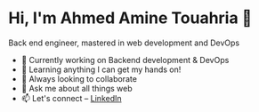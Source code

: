 

# Hi, I'm Ahmed Amine Touahria 👋

Back end engineer, mastered in web development and DevOps

- 🔭 Currently working on Backend development & DevOps
- 🌱 Learning anything I can get my hands on!
- 👯 Always looking to collaborate
- 💬 Ask me about all things web 
- 📫 Let's connect – [LinkedIn](https://www.linkedin.com/in/ahmed-touahria-735185237/)
